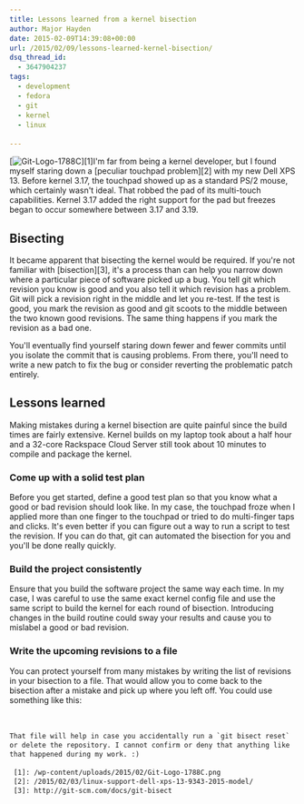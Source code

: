 ```yaml
---
title: Lessons learned from a kernel bisection
author: Major Hayden
date: 2015-02-09T14:39:08+00:00
url: /2015/02/09/lessons-learned-kernel-bisection/
dsq_thread_id:
  - 3647904237
tags:
  - development
  - fedora
  - git
  - kernel
  - linux

---
```

[<img src="/wp-content/uploads/2015/02/Git-Logo-1788C-300x125.png" alt="Git-Logo-1788C" width="300" height="125" class="alignright size-medium wp-image-5365" srcset="/wp-content/uploads/2015/02/Git-Logo-1788C-300x125.png 300w, /wp-content/uploads/2015/02/Git-Logo-1788C.png 910w" sizes="(max-width: 300px) 100vw, 300px" />][1]I'm far from being a kernel developer, but I found myself staring down a [peculiar touchpad problem][2] with my new Dell XPS 13. Before kernel 3.17, the touchpad showed up as a standard PS/2 mouse, which certainly wasn't ideal. That robbed the pad of its multi-touch capabilities. Kernel 3.17 added the right support for the pad but freezes began to occur somewhere between 3.17 and 3.19.

## Bisecting

It became apparent that bisecting the kernel would be required. If you're not familiar with [bisection][3], it's a process than can help you narrow down where a particular piece of software picked up a bug. You tell git which revision you know is good and you also tell it which revision has a problem. Git will pick a revision right in the middle and let you re-test. If the test is good, you mark the revision as good and git scoots to the middle between the two known good revisions. The same thing happens if you mark the revision as a bad one.

You'll eventually find yourself staring down fewer and fewer commits until you isolate the commit that is causing problems. From there, you'll need to write a new patch to fix the bug or consider reverting the problematic patch entirely.

## Lessons learned

Making mistakes during a kernel bisection are quite painful since the build times are fairly extensive. Kernel builds on my laptop took about a half hour and a 32-core Rackspace Cloud Server still took about 10 minutes to compile and package the kernel.

### Come up with a solid test plan

Before you get started, define a good test plan so that you know what a good or bad revision should look like. In my case, the touchpad froze when I applied more than one finger to the touchpad or tried to do multi-finger taps and clicks. It's even better if you can figure out a way to run a script to test the revision. If you can do that, git can automated the bisection for you and you'll be done really quickly.

### Build the project consistently

Ensure that you build the software project the same way each time. In my case, I was careful to use the same exact kernel config file and use the same script to build the kernel for each round of bisection. Introducing changes in the build routine could sway your results and cause you to mislabel a good or bad revision.

### Write the upcoming revisions to a file

You can protect yourself from many mistakes by writing the list of revisions in your bisection to a file. That would allow you to come back to the bisection after a mistake and pick up where you left off. You could use something like this:

```


That file will help in case you accidentally run a `git bisect reset` or delete the repository. I cannot confirm or deny that anything like that happened during my work. :)

 [1]: /wp-content/uploads/2015/02/Git-Logo-1788C.png
 [2]: /2015/02/03/linux-support-dell-xps-13-9343-2015-model/
 [3]: http://git-scm.com/docs/git-bisect
